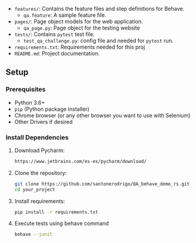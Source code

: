 
- `features/`: Contains the feature files and step definitions for Behave.
  - `qa.feature`: A sample feature file.
- `pages/`: Page object models for the web application.
  - `qa_page.py`: Page object for the testing website
- `tests/`: Contains `pytest` test file.
  - `test_qa_challenge.py`: config file and needed for `pytest` run.
- `requirements.txt`: Requirements needed for this proj
- `README.md`: Project documentation.

## Setup

### Prerequisites
- Python 3.6+
- `pip` (Python package installer)
- Chrome browser (or any other browser you want to use with Selenium)
- Other Drivers if desired

### Install Dependencies
1. Download Pycharm:
    ```sh
    https://www.jetbrains.com/es-es/pycharm/download/
2. Clone the repository:
   ```sh
   git clone https://github.com/santonerodrigo/QA_behave_demo_rs.git
   cd your_project
3. Install requirements:
   ```sh
   pip install -r requirements.txt
4. Execute tests using behave command
    ```sh
    behave --junit 
